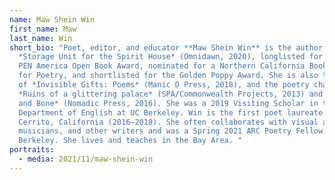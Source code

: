 ```yaml
---
name: Maw Shein Win
first_name: Maw
last_name: Win
short_bio: "Poet, editor, and educator **Maw Shein Win** is the author of
  *Storage Unit for the Spirit House* (Omnidawn, 2020), longlisted for the 2021
  PEN America Open Book Award, nominated for a Northern California Book Award
  for Poetry, and shortlisted for the Golden Poppy Award. She is also the author
  of *Invisible Gifts: Poems* (Manic D Press, 2018), and the poetry chapbooks
  *Ruins of a glittering palace* (SPA/Commonwealth Projects, 2013) and *Score
  and Bone* (Nomadic Press, 2016). She was a 2019 Visiting Scholar in the
  Department of English at UC Berkeley. Win is the first poet laureate of El
  Cerrito, California (2016—2018). She often collaborates with visual artists,
  musicians, and other writers and was a Spring 2021 ARC Poetry Fellow at UC
  Berkeley. She lives and teaches in the Bay Area. "
portraits:
  - media: 2021/11/maw-shein-win
---
```


